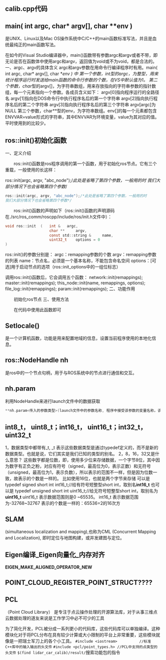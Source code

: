 ## calib.cpp代码
## main( int argc, char* argv[], char **env ) 
是UNIX、Linux以及Mac OS操作系统中C/C++的main函数标准写法，并且是血统最纯正的main函数写法。

在如今的Visual Studio编译器中，main()函数带有参数argc和argv或者不带，即无论是否在函数体中使用argc和argv，返回值为void或不为void，都是合法的。
一、argc、argv的具体含义 
argc和argv参数在用命令行编译程序时有用。main( int argc, char* argv[], char \**env ) 中 
第一个参数，int型的argc，为整型，用来统计程序运行时发送给main函数的命令行参数的个数，在VS中默认值为1。 
第二个参数，char*型的argv[]，为字符串数组，用来存放指向的字符串参数的指针数组，每一个元素指向一个参数。各成员含义如下： 
argv[0]指向程序运行的全路径名 
argv[1]指向在DOS命令行中执行程序名后的第一个字符串 
argv[2]指向执行程序名后的第二个字符串 
argv[3]指向执行程序名后的第三个字符串 
argv[argc]为NULL 
第三个参数，char\**型的env，为字符串数组。env[]的每一个元素都包含ENVVAR=value形式的字符串，其中ENVVAR为环境变量，value为其对应的值。平时使用到的比较少。

## ros::init()初始化函数
一、定义介绍

  ros::init()函数是ros程序调用的第一个函数，用于初始化ros节点。它有三个重载，一般使用的长这样：

ros::init(argc, argv, "abc_node");/*此处是省略了第四个参数，一般用的时
我们大部分情况下也会省略第四个参数*/
```c
ros::init(argc, argv, "abc_node");/*此处是省略了第四个参数，一般用的时
我们大部分情况下也会省略第四个参数*/

```
  ros::init()函数的声明如下（ros::init()函数的声明源码在./src/ros_comm/roscpp/include/ros/init.h文件中）：
```c
void ros::init	(	int & 	argc,
					char ** 	argv,
					const std::string & 	name,
					uint32_t 	options = 0 
)		
```
ros::init()的参数分别是：
argc：remapping参数的个数
argv：remapping参数的列表
name：节点名，必须是一个基本名称，不能包含命名空间
options：[可选]用于启动节点的选项（ros::init_options中的一组位标志）

调用ros::init()函数后，它会调用五个函数：
network::init(remappings);
master::init(remappings);
this_node::init(name, remappings, options);
file_log::init(remappings);
param::init(remappings);
二、功能作用

  初始化ros节点
三、使用方法

  在代码中使用此函数即可
## Setlocale()
是一个计算机函数，功能是用来配置地域的信息，设置当前程序使用的本地化信息。

## ros::NodeHandle nh
是ros中的一个节点句柄，用于与ROS系统中的节点进行通信和交互。

## nh.param
利用NodeHandle来进行launch文件中的数据获取
```c++
**nh.param<传入的参数类型>(launch文件中的参数名称, 程序中接受该参数的变量名称，该参数默认值）**
```
## int8_t， uint8_t；int16_t， uint16_t；int32_t， uint32_t
1，数据类型中都带有_t, _t 表示这些数据类型是通过typedef定义的，而不是新的数据类型。也就是说，它们其实是我们已知的类型的别名。
2，8，16，32又是什么意思？
这些数字都是位数，即，使用多少位来存储数据，一个字节8位，其中因为数字有正负之粉，对应有符号（signed，最高位为0，表示正数）和无符号（unsigned，最高位为1，表示负数），所以表示的范围不一样，但是因为位数一致，故表示的个数是一样的。
比如使用16位，也就是两个字节来存储
可以是 typedef signed short int int16_t;//给有符号短整型short int，取别名**int16_t**
也可以是 typedef unsigned short int uint16_t;//给无符号短整型short int，取别名为**uint16_t**
uint16_t 表示数据范围则是0 ~65535。
int16_t 表示数据范围为-32768~32767
表示的个数是一样的：65536=2的16次方
## SLAM 
(simultaneous localization and mapping),也称为CML (Concurrent Mapping and Localization), 即时定位与地图构建，或并发建图与定位。
## Eigen编译_Eigen向量化_内存对齐 
**EIGEN_MAKE_ALIGNED_OPERATOR_NEW**

## POINT_CLOUD_REGISTER_POINT_STRUCT????

## PCL
（Point Cloud Library）
是专注于点云操作处理的开源算法库，对于从事三维点云数据处理的道友来说是工作学习中必不可少的工具

为了简化开发，PCL被分成一系列更小的代码库，这些代码库可以单独编译。这种模块化对于将PCL分布在具有较少计算或大小限制的平台上非常重要，这些模块就像是一把瑞士军刀上的各个小工具。
```#include <iostream>          //标准C++库中的输入输出的头文件```
```#include <pcl/point_types.h> //PCL中支持的点类型的头文件```
```$(find lidar_car_calib)/result/```搜索功能包的指令